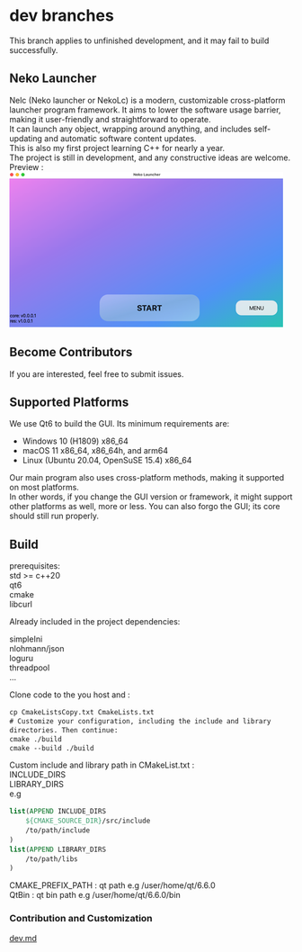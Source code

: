 # dev branches

This branch applies to unfinished development, and it may fail to build successfully.

## Neko Launcher

Nelc (Neko launcher or NekoLc) is a modern, customizable cross-platform launcher program framework. It aims to lower the software usage barrier, making it user-friendly and straightforward to operate.  
It can launch any object, wrapping around anything, and includes self-updating and automatic software content updates.  
This is also my first project learning C++ for nearly a year.  
The project is still in development, and any constructive ideas are welcome.  
Preview :  
![img](img/img1.png)

## Become Contributors

If you are interested, feel free to submit issues.

## Supported Platforms

We use Qt6 to build the GUI. Its minimum requirements are:

- Windows 10 (H1809) x86_64
- macOS 11 x86_64, x86_64h, and arm64
- Linux (Ubuntu 20.04, OpenSuSE 15.4) x86_64

Our main program also uses cross-platform methods, making it supported on most platforms.  
In other words, if you change the GUI version or framework, it might support other platforms as well, more or less.
You can also forgo the GUI; its core should still run properly.

## Build

prerequisites:  
std >= c++20  
qt6  
cmake  
libcurl  

Already included in the project dependencies:  

simpleIni  
nlohmann/json  
loguru  
threadpool  
...

Clone code to the you host and :  

```shell
cp CmakeListsCopy.txt CmakeLists.txt
# Customize your configuration, including the include and library directories. Then continue:
cmake ./build
cmake --build ./build
```

Custom include and library path in CMakeList.txt :  
INCLUDE_DIRS  
LIBRARY_DIRS  
e.g

```cmake
list(APPEND INCLUDE_DIRS
    ${CMAKE_SOURCE_DIR}/src/include
    /to/path/include
)
list(APPEND LIBRARY_DIRS
    /to/path/libs
)
```

CMAKE_PREFIX_PATH : qt path e.g  /user/home/qt/6.6.0  
QtBin : qt bin path  e.g /user/home/qt/6.6.0/bin  

### Contribution and Customization

[dev.md](doc/dev.md)
